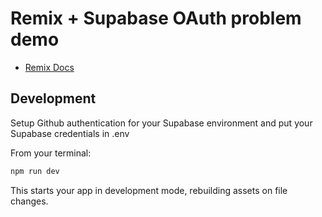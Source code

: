 # Remix + Supabase OAuth problem demo

- [Remix Docs](https://remix.run/docs)

## Development

Setup Github authentication for your Supabase environment and put your Supabase credentials in .env

From your terminal:

```sh
npm run dev
```

This starts your app in development mode, rebuilding assets on file changes.
